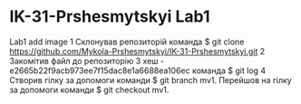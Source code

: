 # IK-31-Prshesmytskyi Lab1
Lab1 add image
1 Склонував репозиторій команда $ git clone https://github.com/Mykola-Prshesmytskyi/IK-31-Prshesmytskyi.git
2 Закомітив файл до репозиторію
3 хеш -e2665b22f9acb973ee7f15dac8e1a6688ea106ec команда $ git log
4 Створив гілку за допомоги команди $ git branch mv1. Перейшов на гілку за допомоги команди $ git checkout mv1.
